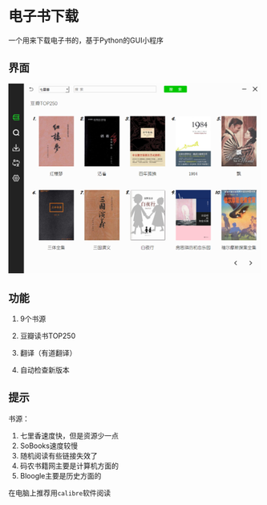 # 电子书下载

一个用来下载电子书的，基于Python的GUI小程序



## 界面

![主界面](.\image\ui.png)



## 功能

1. 9个书源

2. 豆瓣读书TOP250
3. 翻译（有道翻译）
4. 自动检查新版本



## 提示

书源：

1. 七里香速度快，但是资源少一点
2. SoBooks速度较慢
3. 随机阅读有些链接失效了
4. 码农书籍网主要是计算机方面的
5. Bloogle主要是历史方面的

在电脑上推荐用``calibre``软件阅读
